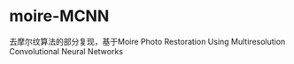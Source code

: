 # moire-MCNN
去摩尔纹算法的部分复现，基于Moire Photo Restoration Using Multiresolution  Convolutional Neural Networks
